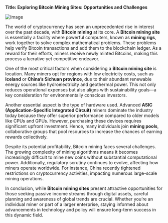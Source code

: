 **Title: Exploring Bitcoin Mining Sites: Opportunities and Challenges**

![Image](https://github.com/user-attachments/assets/31692037-0104-4703-abd1-696b6a7dd41b)

The world of cryptocurrency has seen an unprecedented rise in interest over the past decade, with **Bitcoin mining** at its core. A **Bitcoin mining site** is essentially a facility where powerful computers, known as **mining rigs**, work together to solve complex mathematical problems. These problems help verify Bitcoin transactions and add them to the blockchain ledger. As a reward for their efforts, miners receive newly minted Bitcoins, making this process a lucrative yet competitive endeavor.

One of the most critical factors when considering a **Bitcoin mining site** is location. Many miners opt for regions with low electricity costs, such as **Iceland** or **China’s Sichuan province**, due to their abundant renewable energy sources like hydroelectricity and geothermal power. This not only reduces operational expenses but also aligns with sustainability goals—a key consideration for environmentally conscious investors.

Another essential aspect is the type of hardware used. Advanced **ASIC (Application-Specific Integrated Circuit)** miners dominate the industry today because they offer superior performance compared to older models like CPUs and GPUs. However, purchasing these devices requires significant upfront investment. Hence, many individuals join **mining pools**, collaborative groups that pool resources to increase the chances of earning rewards collectively.

Despite its potential profitability, Bitcoin mining faces several challenges. The growing complexity of mining algorithms means it becomes increasingly difficult to mine new coins without substantial computational power. Additionally, regulatory scrutiny continues to evolve, affecting how miners operate worldwide. For instance, China recently tightened restrictions on cryptocurrency activities, impacting numerous large-scale mining operations.

In conclusion, while **Bitcoin mining sites** present attractive opportunities for those seeking passive income streams through digital assets, careful planning and awareness of global trends are crucial. Whether you’re an individual miner or part of a larger enterprise, staying informed about advancements in technology and policy will ensure long-term success in this dynamic field.